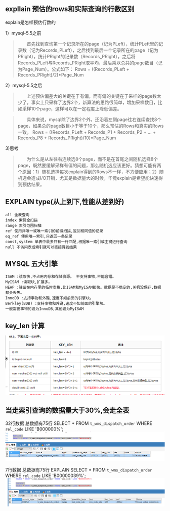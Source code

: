 ## expllain 预估的rows和实际查询的行数区别

explain是怎样预估行数的

1）mysql-5.5之前

>　　首先找到查询第一个记录所在的page（记为PLeft），统计PLeft里的记录数（记为Records_PLeft），之后找到最后一个记录所在的page（记为PRight），统计PRight的记录数（Records_PRight），之后将Records_PLeft与Records_PRight取平均，最后乘以总共的page数目（记为Page_Num）。公式如下：
Rows = ((Records_PLeft + Records_PRight)/2)*Page_Num

2）mysql-5.5之后

>　　上述预估偏差大的关键在于有偏，而有偏的关键在于采样的page数太少了，事实上只采样了边界2个，新算法的思路很简单，增加采样数目，比如采样10个page，这样可以在一定程度上降低偏差。

>　　具体来说，mysql除了边界2个外，还沿着左侧page往右连续查找8个page，如果总的page数目小于等于10个，那么预估的Rows和真实的Rows一致。
Rows = ((Records_PLeft +  Records_P1 + Records_P2 + ... + Records_P8 + Records_PRight)/10)*Page_Num

3)思考

>　　为什么是从左往右连续选8个page，而不是在首尾之间随机选择8个page，既然要缓解采样有偏的问题，那么随机选应该更好。猜想可能有两个原因：1）随机选择每次explain得到的Rows不一样，不方便应用；2）随机选会造成I/O开销，尤其是数据量大的时候，毕竟explain是希望能快速得到预估结果。

## EXPLAIN type(从上到下,性能从差到好)

    all 全表查询
    index 索引全扫描
    range 索引范围扫描
    ref 使用非唯一或唯一索引的前缀扫描,返回相同值的记录
    eq_ref 使用唯一索引,只返回一条记录
    const,system 单表中最多只有一行匹配,根据唯一索引或主键进行查询
    null 不访问表或索引就可以直接得到结果

## MYSQL 五大引擎

    ISAM :读取快,不占用内存和存储资源。 不支持事物,不能容错。
    MyISAM :读取块,扩展多。
    HEAP :驻留在内存里的临时表格,比ISAM和MyISAM都快。数据是不稳定的,关机没保存,数据都会丢失。
    InnoDB :支持事物和外键,速度不如前面的引擎块。
    Berkley(BDB) :支持事物和外键,速度不如前面的引擎块。
    一般需要事物的设为InnoDB,其他设为MyISAM

## key_len 计算
![](image/2019-01-04-15-23-55.png)

##  当走索引查询的数据量大于30%,会走全表

32行数据 总数据有75行
SELECT * FROM `t_wms_dispatch_order` WHERE `rel_code` LIKE 'B000000%';
![](image/2019-01-04-15-20-46.png)

7行数据 总数据有75行
EXPLAIN 
SELECT * FROM `t_wms_dispatch_order` WHERE `rel_code` LIKE 'B00000039%';
![](image/2019-01-04-15-23-15.png)